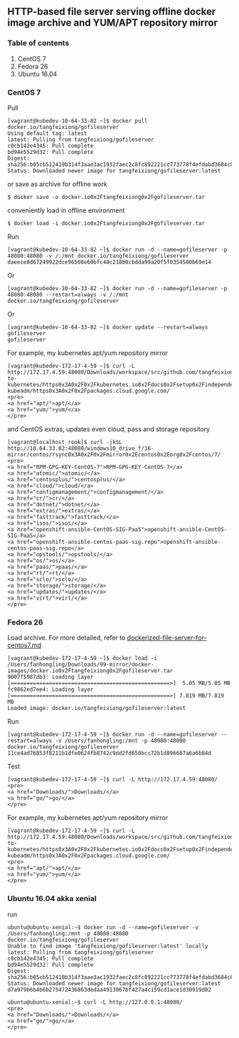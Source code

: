 ## HTTP-based file server serving offline docker image archive and YUM/APT repository mirror

### Table of contents

1. CentOS 7
1. Fedora 26
1. Ubuntu 16.04

### CentOS 7

Pull
```
[vagrant@kubedev-10-64-33-82 ~]$ docker pull docker.io/tangfeixiong/gofileserver
Using default tag: latest
latest: Pulling from tangfeixiong/gofileserver
c0cb142e4345: Pull complete 
bd94e5529d32: Pull complete 
Digest: sha256:b05cb512410b314f3aae3ac1932faec2c8fc892221cc773778f4efdabd3684c8
Status: Downloaded newer image for tangfeixiong/gofileserver:latest
```

or save as archive for offline work
```
$ docker save -o docker.io0x2Ftangfeixiong0x2Fgofileserver.tar
```

conveniently load in offline environment
```
$ docker load -i docker.io0x2Ftangfeixiong0x2Fgofileserver.tar
```

Run
```
[vagrant@kubedev-10-64-33-82 ~]$ docker run -d --name=gofileserver -p 48080:48080 -v /:/mnt docker.io/tangfeixiong/gofileserver
daeece8d67249922dce96508e60bfc48c218b0cbdda99a20f5f0354580b69e14
```

Or
```
[vagrant@kubedev-10-64-33-82 ~]$ docker run -d --name=gofileserver -p 48080:48080 --restart=always -v /:/mnt docker.io/tangfeixiong/gofileserver
```

Or
```
[vagrant@kubedev-10-64-33-82 ~]$ docker update --restart=always gofileserver
gofileserver
```

For example, my kubernetes apt/yum repository mirror
```
[vagrant@kubedev-172-17-4-59 ~]$ curl -L http://172.17.4.59:48080/Downloads/workspace/src/github.com/tangfeixiong/go-to-kubernetes/https0x3A0x2F0x2Fkubernetes.io0x2Fdocs0x2Fsetup0x2Findependent0x2Finstall-kubeadm/https0x3A0x2F0x2Fpackages.cloud.google.com/
<pre>
<a href="apt/">apt/</a>
<a href="yum/">yum/</a>
</pre>
```

and CentOS extras, updates even cloud, pass and storage repository 
```
[vagrant@localhost rook]$ curl -jkSL http://10.64.33.82:48080/windows10_drive_f/16-mirror/centos/rsync0x3A0x2F0x2Fmirror0x2Ecentos0x2Eorg0x2Fcentos/7/
<pre>
<a href="RPM-GPG-KEY-CentOS-7">RPM-GPG-KEY-CentOS-7</a>
<a href="atomic/">atomic/</a>
<a href="centosplus/">centosplus/</a>
<a href="cloud/">cloud/</a>
<a href="configmanagement/">configmanagement/</a>
<a href="cr/">cr/</a>
<a href="dotnet/">dotnet/</a>
<a href="extras/">extras/</a>
<a href="fasttrack/">fasttrack/</a>
<a href="isos/">isos/</a>
<a href="openshift-ansible-CentOS-SIG-PaaS">openshift-ansible-CentOS-SIG-PaaS</a>
<a href="openshift-ansible-centos-paas-sig.repo">openshift-ansible-centos-paas-sig.repo</a>
<a href="opstools/">opstools/</a>
<a href="os/">os/</a>
<a href="paas/">paas/</a>
<a href="rt/">rt/</a>
<a href="sclo/">sclo/</a>
<a href="storage/">storage/</a>
<a href="updates/">updates/</a>
<a href="virt/">virt/</a>
</pre>
```

### Fedora 26

Load archive. For more detailed, refer to [dockerized-file-server-for-centos7.md](./dockerized-file-server-for-centos7.md)
```
[vagrant@kubedev-172-17-4-59 ~]$ docker load -i /Users/fanhongling/Downloads/99-mirror/docker-images/docker.io0x2Ftangfeixiong0x2Fgofileserver.tar 
9007f5987db3: Loading layer [==================================================>]  5.05 MB/5.05 MB
fc9862ed7ee4: Loading layer [==================================================>] 7.819 MB/7.819 MB
Loaded image: docker.io/tangfeixiong/gofileserver:latest
```

Run
```
[vagrant@kubedev-172-17-4-59 ~]$ docker run -d --name=gofileserver --restart=always -v /Users/fanhongling:/mnt -p 48080:48080 docker.io/tangfeixiong/gofileserver
11ce4ad76853f8211b1dfe0624fb8742c9dd2fd650bcc72b1d896687a6a6b84d
```

Test
```
[vagrant@kubedev-172-17-4-59 ~]$ curl -L http://172.17.4.59:48080/
<pre>
<a href="Downloads/">Downloads/</a>
<a href="go/">go/</a>
</pre>
```

For example, my kubernetes apt/yum repository mirror
```
[vagrant@kubedev-172-17-4-59 ~]$ curl -L http://172.17.4.59:48080/Downloads/workspace/src/github.com/tangfeixiong/go-to-kubernetes/https0x3A0x2F0x2Fkubernetes.io0x2Fdocs0x2Fsetup0x2Findependent0x2Finstall-kubeadm/https0x3A0x2F0x2Fpackages.cloud.google.com/
<pre>
<a href="apt/">apt/</a>
<a href="yum/">yum/</a>
</pre>
```

### Ubuntu 16.04 akka xenial

run
```
ubuntu@ubuntu-xenial:~$ docker run -d --name=gofileserver -v /Users/fanhongling:/mnt -p 48080:48080 docker.io/tangfeixiong/gofileserver
Unable to find image 'tangfeixiong/gofileserver:latest' locally
latest: Pulling from tangfeixiong/gofileserver
c0cb142e4345: Pull complete 
bd94e5529d32: Pull complete 
Digest: sha256:b05cb512410b314f3aae3ac1932faec2c8fc892221cc773778f4efdabd3684c8
Status: Downloaded newer image for tangfeixiong/gofileserver:latest
d7a979b6b4b6b275472436863dedaa4913067bf427a4c159cd1ace1d30919d02
```

```
ubuntu@ubuntu-xenial:~$ curl -L http://127.0.0.1:48080/
<pre>
<a href="Downloads/">Downloads/</a>
<a href="go/">go/</a>
</pre>
```